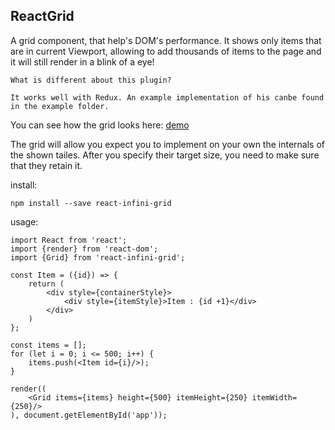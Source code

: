 ## ReactGrid

A grid component, that help's DOM's performance. It shows only items that are in current Viewport, allowing to add thousands of items to the page and it will still render in a blink of a eye!

    What is different about this plugin?
    
    It works well with Redux. An example implementation of his canbe found in the example folder.

You can see how the grid looks here: 
[demo](https://adamgajzlerowicz.github.io/ReactGrid)

The grid will allow you expect you to implement on your own the internals of the shown tailes. After you specify their target size, you need to make sure that they retain it.  

install:
```
npm install --save react-infini-grid
```


usage: 
```
import React from 'react';
import {render} from 'react-dom';
import {Grid} from 'react-infini-grid';

const Item = ({id}) => {
    return (
        <div style={containerStyle}>
            <div style={itemStyle}>Item : {id +1}</div>
        </div>
    )
};

const items = [];
for (let i = 0; i <= 500; i++) {
    items.push(<Item id={i}/>);
}

render((
    <Grid items={items} height={500} itemHeight={250} itemWidth={250}/>
), document.getElementById('app'));
```

